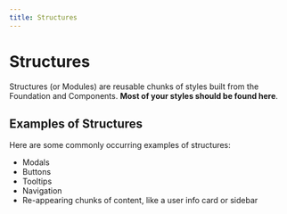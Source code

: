 ```yaml
---
title: Structures
---
```


# Structures

Structures (or Modules) are reusable chunks of styles built from the Foundation and Components. **Most of your styles should be found here**.

## Examples of Structures

Here are some commonly occurring examples of structures:

- Modals
- Buttons
- Tooltips
- Navigation
- Re-appearing chunks of content, like a user info card or sidebar
